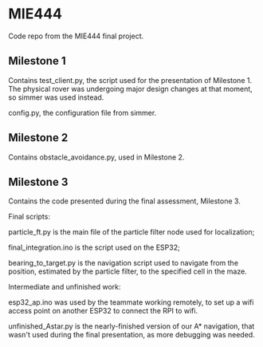 # MIE444
Code repo from the MIE444 final project.

## Milestone 1
Contains test_client.py, the script used for the presentation of Milestone 1. The physical rover was undergoing major design changes at that moment, so simmer was used instead.

config.py, the configuration file from simmer.


## Milestone 2
Contains obstacle_avoidance.py, used in Milestone 2.


## Milestone 3
Contains the code presented during the final assessment, Milestone 3.



Final scripts:

particle_ft.py is the main file of the particle filter node used for localization;

final_integration.ino is the script used on the ESP32;

bearing_to_target.py is the navigation script used to navigate from the position, estimated by the particle filter, to the specified cell in the maze. 


Intermediate and unfinished work:

esp32_ap.ino was used by the teammate working remotely, to set up a wifi access point on another ESP32 to connect the RPI to wifi.

unfinished_Astar.py is the nearly-finished version of our A* navigation, that wasn't used during the final presentation, as more debugging was needed.
